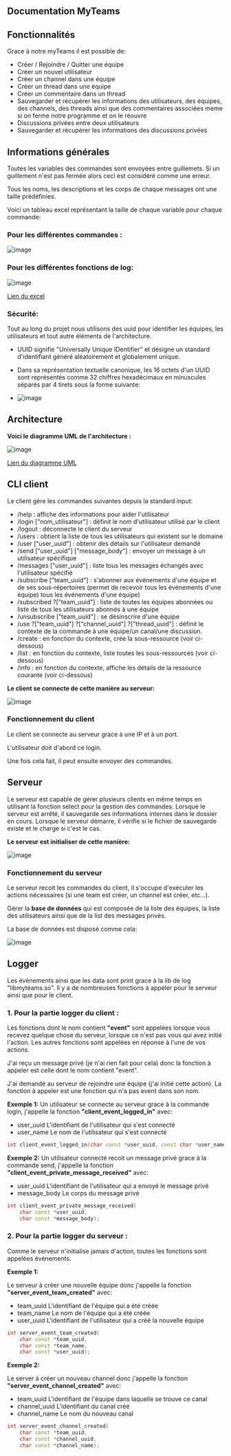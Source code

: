 ## Documentation MyTeams

## Fonctionnalités

Grace à notre myTeams il est possible de:

- Créer / Rejoindre / Quitter une équipe
- Créer un nouvel utilisateur
- Créer un channel dans une équipe
- Créer un thread dans une équipe
- Créer un commentaire dans un thread
- Sauvegarder et récupérer les informations des utilisateurs, des équipes, des channels, des threads ainsi que des commentaires associées meme si on ferme notre programme et on le réouvre
- Discussions privées entre deux utilisateurs
- Sauvegarder et récupérer les informations des discussions privées

## Informations générales

Toutes les variables des commandes sont envoyées entre guillemets.
Si un guillement n'est pas fermée alors ceci est considéré comme une erreur.

Tous les noms, les descriptions et les corps de chaque messages ont une taille prédéfinies.

Voici un tableau excel représentant la taille de chaque variable pour chaque commande:

### Pour les différentes commandes :

![image](https://github.com/EpitechPromo2027/B-NWP-400-PAR-4-1-myteams-thibaud.cathala/assets/114945623/370b2190-376a-41d7-a6be-a61050c8c2f1)

### Pour les différentes fonctions de log:

![image](https://github.com/EpitechPromo2027/B-NWP-400-PAR-4-1-myteams-thibaud.cathala/assets/114945623/32b06268-9987-4d96-afcc-3ea562f937d9)

[Lien du excel](https://docs.google.com/spreadsheets/d/1H2t4_oshqHsgGL587w_E4KzidiC7-bOBTvqxcqb8ihA/edit?usp=sharing)


### Sécurité:

Tout au long du projet nous utilisons des uuid pour identifier les équipes, les utilisateurs et tout autre éléments de l'architecture.

- UUID signifie "Universally Unique IDentifier" et désigne un standard d'identifiant généré aléatoirement et globalement unique.

- Dans sa représentation textuelle canonique, les 16 octets d'un UUID sont représentés comme 32 chiffres hexadécimaux en minuscules séparés par 4 tirets sous la forme suivante:

- ![image](https://github.com/EpitechPromo2027/B-NWP-400-PAR-4-1-myteams-thibaud.cathala/assets/114945623/c784c68d-3e27-4631-95f5-fb119f7467de)


## Architecture


**Voici le diagramme UML de l'architecture :**

![image](https://github.com/EpitechPromo2027/B-NWP-400-PAR-4-1-myteams-thibaud.cathala/assets/114945623/b40db3d1-e5c2-4bf2-b08a-b39605dcfe40)


[Lien du diagramme UML](https://lucid.app/lucidchart/a8e29117-268b-4242-990c-ea4ac505bb69/edit?viewport_loc=328%2C-140%2C2132%2C1061%2CL.BeP2~polPs&invitationId=inv_ba9770aa-35eb-4e9d-8abd-1a3ca333fedd)


## CLI client

Le client gère les commandes suivantes depuis la standard input:

- /help : affiche des informations pour aider l'utilisateur
- /login ["nom_utilisateur"] : définit le nom d'utilisateur utilisé par le client
- /logout : déconnecte le client du serveur
- /users : obtient la liste de tous les utilisateurs qui existent sur le domaine
- /user ["user_uuid"] : obtenir des détails sur l'utilisateur demandé
- /send ["user_uuid"] ["message_body"] : envoyer un message à un utilisateur spécifique
- /messages ["user_uuid"] : liste tous les messages échangés avec l'utilisateur spécifié
- /subscribe ["team_uuid"] : s'abonner aux événements d'une équipe et de ses sous-répertoires (permet de recevoir tous les événements d'une équipe)
tous les événements d'une équipe)
- /subscribed ?["team_uuid"] : liste de toutes les équipes abonnées ou liste de tous les utilisateurs abonnés à une équipe
- /unsubscribe ["team_uuid"] : se désinscrire d'une équipe
- /use ?["team_uuid"] ?["channel_uuid"] ?["thread_uuid"] : définit le contexte de la commande à une équipe/un canal/une discussion.
- /create : en fonction du contexte, crée la sous-ressource (voir ci-dessous)
- /list : en fonction du contexte, liste toutes les sous-ressources (voir ci-dessous)
- /info : en fonction du contexte, affiche les détails de la ressource courante (voir ci-dessous)



**Le client se connecte de cette manière au serveur:**

![image](https://github.com/EpitechPromo2027/B-NWP-400-PAR-4-1-myteams-thibaud.cathala/assets/114945623/980f7648-9dce-4e26-824c-e96df78740f9)


### Fonctionnement du client

Le client se connecte au serveur grace à une IP et à un port.

L'utilisateur doit d'abord ce login.

Une fois cela fait, il peut ensuite envoyer des commandes.

## Serveur

Le serveur est capable de gérer plusieurs clients en même temps en utilisant la fonction select pour la gestion des commandes.
Lorsque le serveur est arrêté, il sauvegarde ses informations internes dans le dossier en cours.
Lorsque le serveur démarre, il vérifie si le fichier de sauvegarde existe et le charge si c'est le cas.

**Le serveur est initialiser de cette manière:**

![image](https://github.com/EpitechPromo2027/B-NWP-400-PAR-4-1-myteams-thibaud.cathala/assets/114945623/79f46fdd-1519-42ac-8d38-b46185c6eea4)

### Fonctionnement du serveur

Le serveur recoit les commandes du client, il s'occupe d'exécuter les actions nécessaires (si une team est créer, un channel est créer, etc...).

Gérer la **base de données** qui est composée de la liste des équipes, la liste des utilisateurs ainsi que de la list des messages privés.

La base de données est disposé comme cela:

![image](https://github.com/EpitechPromo2027/B-NWP-400-PAR-4-1-myteams-thibaud.cathala/assets/114945623/03cc2444-25d4-4d82-a169-bfe04859938e)

## Logger

Les évènements ainsi que les data sont print grace à la lib de log "libmyteams.so".
Il y a de nombreuses fonctions à appeler pour le serveur ainsi que pour le client.

### 1. Pour la partie logger du client :

Les fonctions dont le nom contient **"event"** sont appelées lorsque vous recevez quelque chose du serveur, lorsque ce n'est pas vous qui avez initié l'action.
Les autres fonctions sont appelées en réponse à l'une de vos actions.

J'ai reçu un message privé (je n'ai rien fait pour cela) donc la fonction à appeler est celle dont le nom contient "event".

J'ai demandé au serveur de rejoindre une équipe (j'ai initié cette action). La fonction à appeler est une fonction qui n'a pas event dans son nom.

**Exemple 1:**
Un utilisateur se connecte au serveur grace à la commande login, j'appelle la fonction **"client_event_logged_in"** avec:

- user_uuid L'identifiant de l'utilisateur qui s'est connecté
- user_name Le nom de l'utilisateur qui s'est connecté

```c++
int client_event_logged_in(char const *user_uuid, const char *user_name);
```

**Exemple 2:**
Un utilisateur connecté recoit un message privé grace à la commande send, j'appelle la fonction **"client_event_private_message_received"** avec:
- user_uuid L'identifiant de l'utilisateur qui a envoyé le message privé
- message_body Le corps du message privé

```c++
int client_event_private_message_received(
    char const *user_uuid,
    char const *message_body);
```

### 2. Pour la partie logger du serveur :

Comme le serveur n'initialise jamais d'action, toutes les fonctions sont appelées événements.

**Exemple 1:**

Le serveur à créer une nouvelle équipe donc j'appelle la fonction **"server_event_team_created"** avec:
- team_uuid L'identifiant de l'équipe qui a été créée
- team_name Le nom de l'équipe qui a été créée
- user_uuid L'identifiant de l'utilisateur qui a créé la nouvelle équipe

```c++
int server_event_team_created(
    char const *team_uuid,
    char const *team_name,
    char const *user_uuid);
```

**Exemple 2:**

Le server à créer un nouveau channel donc j'appelle la fonction **"server_event_channel_created"** avec:

- team_uuid L'identifiant de l'équipe dans laquelle se trouve ce canal
- channel_uuid L'identifiant du canal créé
- channel_name Le nom du nouveau canal

```c++
int server_event_channel_created(
    char const *team_uuid,
    char const *channel_uuid,
    char const *channel_name);
```
